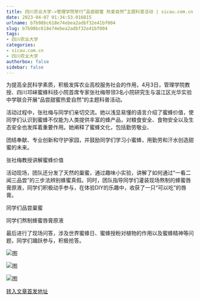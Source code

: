```yaml
---
title: 四川农业大学->管理学院举行“品尝甜蜜 热爱自然”主题科普活动 | sicau.com.cn
date: 2023-04-07 01:34:53.016815
urlname: b7b98bc618e74ebea2adbf32e41bf004
slug: b7b98bc618e74ebea2adbf32e41bf004
tags: 
- 四川农业大学
categories:
- sicau.com.cn
- 四川农业大学
authorbox: false
sidebar: false
---
```

为提高全民科学素质，积极发挥农业高校服务社会的作用，4月3日，管理学院教授、四川邛崃蜜蜂科技小院首席专家张社梅带领3名小院研究生与温江区光华实验中学联合开展“品尝甜蜜热爱自然”的主题科普活动。  

活动过程中，张社梅与同学们亲切交流。她以浅显易懂的语言介绍了蜜蜂价值，使同学们认识到蜜蜂不仅能为人类提供丰富的蜂产品，对粮食安全、食物安全以及生态安全也发挥着重要作用。她阐释了蜜蜂文化，包括勤劳敬业、
<!--more-->
团结奉献、专业创新和守护家园，并鼓励同学们学习小蜜蜂，用勤劳和汗水创造甜蜜的未来。

张社梅教授讲解蜜蜂价值

活动现场，团队还分发了天然的巢蜜，通过趣味小实验，讲解了如何通过“一看二闻三品尝”的三步法辨别蜂蜜真假。同时，团队指导同学们灌装现场熬制的蜂蜜唇膏原液，同学们积极动手参与，在体验DIY的乐趣中，收获了一只“可以吃”的唇膏。

同学们品尝巢蜜

同学们熬制蜂蜜唇膏原液

最后进行了现场问答，涉及世界蜜蜂日、蜜蜂授粉对植物的作用以及蜜蜂精神等问题，同学们踊跃参与，积极抢答。

![图](https://news.sicau.edu.cn/__local/B/E0/FC/1B67C53AE7341337BC6156A00E1_D3BEA2C5_123A7B.png)

![图](https://news.sicau.edu.cn/__local/6/A7/80/FB1ED91C73C13C0D96E8224F35E_54206AE7_121E3B.png)

![图](https://news.sicau.edu.cn/__local/D/65/24/A2BB06328E32F217A5800B4BB27_11BC1E4A_CB9FA.png)

[转入文章首发地址](https://news.sicau.edu.cn/info/1078/71710.htm)